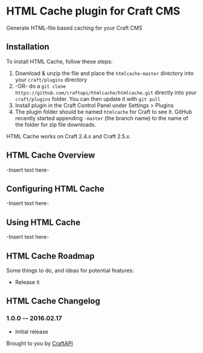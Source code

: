 # HTML Cache plugin for Craft CMS

Generate HTML-file based caching for your Craft CMS

## Installation

To install HTML Cache, follow these steps:

1. Download & unzip the file and place the `htmlcache-master` directory into your `craft/plugins` directory
2.  -OR- do a `git clone https://github.com/craftapi/htmlcache/htmlcache.git` directly into your `craft/plugins` folder.  You can then update it with `git pull`
3. Install plugin in the Craft Control Panel under Settings > Plugins
4. The plugin folder should be named `htmlcache` for Craft to see it.  GitHub recently started appending `-master` (the branch name) to the name of the folder for zip file downloads.

HTML Cache works on Craft 2.4.x and Craft 2.5.x.

## HTML Cache Overview

-Insert text here-

## Configuring HTML Cache

-Insert text here-

## Using HTML Cache

-Insert text here-

## HTML Cache Roadmap

Some things to do, and ideas for potential features:

* Release it

## HTML Cache Changelog

### 1.0.0 -- 2016.02.17

* Initial release

Brought to you by [CraftAPI](https://github.com/craftapi)
